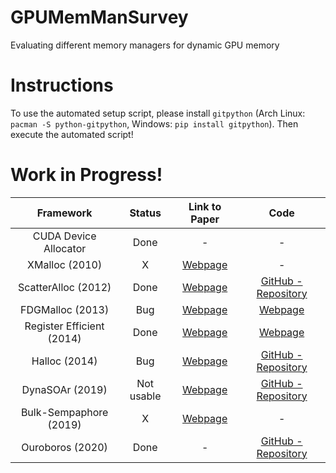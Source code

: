 # GPUMemManSurvey
Evaluating different memory managers for dynamic GPU memory

# Instructions
To use the automated setup script, please install `gitpython` (Arch Linux: `pacman -S python-gitpython`, Windows: `pip install gitpython`).
Then execute the automated script!

# Work in Progress!

| Framework | Status | Link to Paper | Code |
|:---:|:---:|:---:| :---:|
| CUDA Device Allocator | Done 	| - | - |
| XMalloc (2010)				| 	X 	| [Webpage](http://hdl.handle.net/2142/16137) | - |
| ScatterAlloc (2012) 			| Done 	| [Webpage](https://ieeexplore.ieee.org/document/6339604) | [GitHub - Repository](https://github.com/ax3l/scatteralloc) |
| FDGMalloc (2013) 			    |  Bug 	| [Webpage](https://www.gcc.tu-darmstadt.de/media/gcc/papers/Widmer_2013_FDM.pdf) | [Webpage](https://www.gcc.tu-darmstadt.de/home/proj/fdgmalloc/index.en.jsp) |
| Register Efficient (2014)	    | Done	| [Webpage](https://diglib.eg.org/bitstream/handle/10.2312/hpg.20141090.019-027/019-027.pdf?sequence=1&isAllowed=y) | [Webpage](http://decibel.fi.muni.cz/~xvinkl/CMalloc/) |
| Halloc (2014)				    |  Bug 	| [Webpage](http://on-demand.gputechconf.com/gtc/2014/presentations/S4271-halloc-high-throughput-dynamic-memory-allocator.pdf) | [GitHub - Repository](https://github.com/canonizer/halloc) |
| DynaSOAr (2019)               |   Not usable   | [Webpage](https://drops.dagstuhl.de/opus/volltexte/2019/10809/pdf/LIPIcs-ECOOP-2019-17.pdf) | [GitHub - Repository](https://github.com/prg-titech/dynasoar)|
| Bulk-Sempaphore (2019)		| 	X 	| [Webpage](https://research.nvidia.com/publication/2019-02_Throughput-oriented-GPU-memory) | - |
| Ouroboros (2020)			    | Done	| - | [GitHub - Repository](https://github.com/GPUPeople/Ouroboros) |
